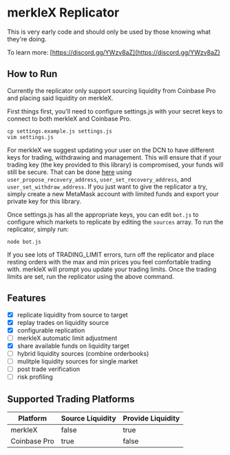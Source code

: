 # merkleX Replicator

This is very early code and should only be used by those knowing what they're doing.

To learn more: [https://discord.gg/YWzv8aZ](https://discord.gg/YWzv8aZ)


## How to Run

Currently the replicator only support sourcing liquidity from Coinbase Pro and placing said liquidity on merkleX.

First things first, you'll need to configure settings.js with your secret keys to connect to both merkleX and Coinbase Pro.

```
cp settings.example.js settings.js
vim settings.js
```

For merkleX we suggest updating your user on the DCN to have different keys for trading, withdrawing and management. This will ensure that if your trading key (the key provided to this library) is compromised, your funds will still be secure. That can be done [here](https://etherscan.io/address/0x84f6451efe944ba67bedb8e0cf996fa1feb4031d#writeContract) using `user_propose_recovery_address`, `user_set_recovery_address`, and `user_set_withdraw_address`. If you just want to give the replicator a try, simply create a new MetaMask account with limited funds and export your private key for this library.

Once settings.js has all the appropriate keys, you can edit `bot.js` to configure which markets to replicate by editing the `sources` array. To run the replicator, simply run:

```
node bot.js
```

If you see lots of TRADING\_LIMIT errors, turn off the replicator and place resting orders with the max and min prices you feel comfortable trading with. merkleX will prompt you update your trading limits. Once the trading limits are set, run the replicator using the above command.

## Features

 - [x] replicate liquidity from source to target
 - [x] replay trades on liquidity source
 - [x] configurable replication
 - [ ] merkleX automatic limit adjustment
 - [x] share available funds on liquidity target
 - [ ] hybrid liquidity sources (combine orderbooks)
 - [ ] mulitple liquidity sources for single market
 - [ ] post trade verification
 - [ ] risk profiling

## Supported Trading Platforms

| Platform | Source Liquidity | Provide Liquidity |
| --- | --- | --- |
| merkleX | false | true |
| Coinbase Pro | true | false |

